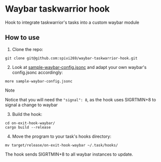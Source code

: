 # Waybar taskwarrior hook

Hook to integrate taskwarrior's tasks into a custom waybar module

## How to use

1. Clone the repo:

```
git clone git@github.com:spivi269/waybar-taskwarrior-hook.git
```

2. Look at [sample-waybar-config.jsonc](sample-waybar-config.jsonc) and adapt your own waybar's config.jsonc accordingly:

```
more sample-waybar-config.jsonc
```

> [!NOTE]
>
> Notice that you will need the `"signal": 8`, as the hook uses SIGRTMIN+8 to signal a change to waybar

3. Build the hook:

```
cd on-exit-hook-waybar/
cargo build --release
```

4. Move the program to your task's hooks directory:

```
mv target/release/on-exit-hook-waybar ~/.task/hooks/
```

The hook sends SIGRTMIN+8 to all waybar instances to update.
